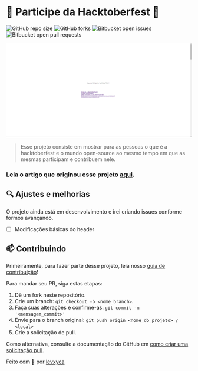 # 🌸 Participe da Hacktoberfest 🌸

![GitHub repo size](https://img.shields.io/github/repo-size/levxyca/hacktoberfest?style=for-the-badge)
![GitHub forks](https://img.shields.io/github/forks/levxyca/hacktoberfest?style=for-the-badge)
![Bitbucket open issues](https://img.shields.io/bitbucket/issues/levxyca/hacktoberfest?style=for-the-badge)
![Bitbucket open pull requests](https://img.shields.io/bitbucket/pr-raw/levxyca/hacktoberfest?style=for-the-badge)

![Imagem de exemplo da página inicial do site](img/example.png)

> Esse projeto consiste em mostrar para as pessoas o que é a hacktoberfest e o mundo open-source ao mesmo tempo em que as mesmas participam e contribuem nele.

### Leia o artigo que originou esse projeto [aqui](https://dev.to/levxyca/inicie-no-mundo-open-source-participando-da-hacktoberfest-3np6).

## 🔍 Ajustes e melhorias

O projeto ainda está em desenvolvimento e irei criando issues conforme formos avançando.

- [ ] Modificações básicas do header

## 📫 Contribuindo

Primeiramente, para fazer parte desse projeto, leia nosso [guia de contribuição](CONTRIBUTING.md)!

Para mandar seu PR, siga estas etapas:

1. Dê um fork neste repositório.
2. Crie um branch: `git checkout -b <nome_branch>`.
3. Faça suas alterações e confirme-as: `git commit -m '<mensagem_commit>'`
4. Envie para o branch original: `git push origin <nome_do_projeto> / <local>`
5. Crie a solicitação de pull.

Como alternativa, consulte a documentação do GitHub em [como criar uma solicitação pull](https://help.github.com/en/github/collaborating-with-issues-and-pull-requests/creating-a-pull-request).

Feito com 💙 por [levxyca](https://levxyca.codes/)
